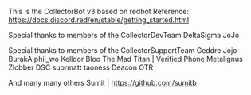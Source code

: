 This is the CollectorBot v3 based on redbot
Reference: https://docs.discord.red/en/stable/getting_started.html

Special thanks to members of the CollectorDevTeam
DeltaSigma
JoJo 

Special thanks to members of the CollectorSupportTeam
Geddre
Jojo
BurakA
phil_wo
Kelldor
Bloo
The Mad Titan | Verified Phone
Metalignus
Zlobber
DSC
suprmatt
taoness
Deacon OTR

And many many others
Sumit | https://github.com/sumitb